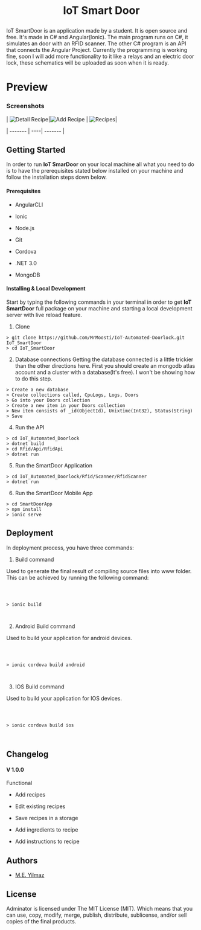   

  

<h1  align="center">

  

IoT Smart Door

  

</h1>

  

IoT SmartDoor is an application made by a student. It is open source and free. It's made in C# and Angular(Ionic). The main program runs on C#, it simulates an door with an RFID scanner. The other C# program is an API that connects the Angular Project. Currently the programming is working fine, soon I will add more functionality to it like a relays and an electric door lock, these schematics will be uploaded as soon when it is ready.

  

  

# Preview

  

  

### Screenshots

| ![Detail Recipe](https://imgur.com/Y2oYIXx.png)|![Add Recipe](https://i.imgur.com/cHbMH68.png) | ![Recipes](https://imgur.com/0szdoxX.png)|

| ------- | ----| ------- |

  

## Getting Started

  

In order to run **IoT SmarDoor** on your local machine all what you need to do is to have the prerequisites stated below installed on your machine and follow the installation steps down below.

  

  

#### Prerequisites

  

- AngularCLI

  

- Ionic

  

- Node.js

  

- Git

  

- Cordova
- .NET 3.0
- MongoDB

  

  

#### Installing & Local Development

  

Start by typing the following commands in your terminal in order to get **IoT SmartDoor** full package on your machine and starting a local development server with live reload feature.

1. Clone
```
> git clone https://github.com/MrMoosti/IoT-Automated-Doorlock.git IoT_SmartDoor
> cd IoT_SmartDoor
```

2. Database connections
Getting the database connected is a little trickier than the other directions here. First you should create an mongodb atlas account and a cluster with a database(It's free). I won't be showing how to do this step.
```
> Create a new database
> Create collections called, CpuLogs, Logs, Doors
> Go into your Doors collection
> Create a new item in your Doors collection
> New item consists of _id(ObjectId), Unixtime(Int32), Status(String)
> Save
```

4. Run the API
```
> cd IoT_Automated_Doorlock
> dotnet build
> cd Rfid/Api/RfidApi
> dotnet run
```
5. Run the SmartDoor Application
```
> cd IoT_Automated_Doorlock/Rfid/Scanner/RfidScanner
> dotnet run
```
6. Run the SmartDoor Mobile App
```
> cd SmartDoorApp
> npm install
> ionic serve
```

  

## Deployment

  

In deployment process, you have three commands:

  

  

1. Build command

  

Used to generate the final result of compiling source files into www folder. This can be achieved by running the following command:

  

```

  

> ionic build

  

```

  

  

2. Android Build command

  

Used to build your application for android devices.

  

```

  

> ionic cordova build android

  

```

  

  

3. IOS Build command

  

Used to build your application for IOS devices.

  

```

  

> ionic cordova build ios

  

```

  

  

## Changelog

  

#### V 1.0.0

  

Functional

  

- Add recipes

  

- Edit existing recipes

  

- Save recipes in a storage

  

- Add ingredients to recipe

  

- Add instructions to recipe

  

  

## Authors

  

-  [M.E. Yilmaz](https://www.meyilmaz.com)

  

  

## License

  

  

Adminator is licensed under The MIT License (MIT). Which means that you can use, copy, modify, merge, publish, distribute, sublicense, and/or sell copies of the final products.